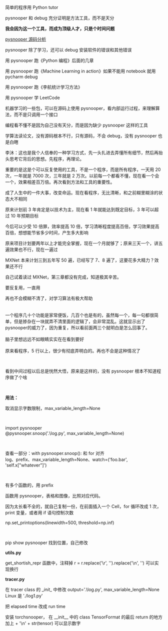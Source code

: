 
简单的程序用 Python tutor  

pysnooper 和 debug 充分证明是方法工具，而不是天分  

**我会因为这一个工具，而成为顶级人才，只是个时间问题**  

[pysnooper 源码分析](https://www.dazhuanlan.com/2020/01/30/5e31ad8e79a9c/)  

pysnooper 除了学习，还可以 debug 安装软件的错误和其他错误  

用 pysnooper 跑《Python 编程》后面的几章  

用 pysnooper 跑《Machine Learning in action》如果不能用 notebook 就用 pycharm debug  

用 pysnooper 跑《李航统计学习方法》  

用 pysnooper 学 LeetCode  

机器学习的一些包，可以在源码上使用 pysnooper，看内部运行过程，来理解算法，而不是只调用一个接口  

编程看不懂不是因为自己没有天分，而是因为缺少 pysnooper 这样的工具  

学算法读论文，没有源码根本不行，只有源码，不会 debug，没有 pysnooper 也是白瞎  

李沐：这也是我个人信奉的一种学习方式，先一头扎进去弄懂所有细节，然后再抬头思考它背后的思想。先程序，再理论。  

重要的是这是个可以反复使用的工具，不是一个程序，而是所有程序，一天用 20 次，一年就是 7000 次，三年就是 2 万次。以前每一个都看不懂，现在看一个会一个，效果相差百万倍。再次看到方法和工具的重要性。  

成了人生中的一件大事，改变命运。现在看程序，无比清晰，和之前糊里糊涂的状态大不相同  

原来计划前 3 年肯定是以技术为主，现在看 1 年就能达到既定目标，3 年可以超过 10 年预期目标  

今后可以少受 10 倍罪，效率提高 10 倍，学习清晰程度提高百倍，学习效果提高百倍，想想能节省多少时间，产生多大影响  

原来项目计划要两年以上才能完全掌握，现在一个月就够了；原来三天一个，讲五遍效果也不行，现在一遍过  

MXNet 本来计划三到五年写 50 遍，已经写了 7、8 遍了，这要花多大精力？效果还不行  

自己试着读过 MXNet，第三章都没有完成，知道极其辛苦。  

要反复用，一直用  

再也不会模糊不清了，对学习算法有极大帮助  
<br>
<br>
一个程序几十个功能是家常便饭，几百个也是有的，虽然每一个，每一句都很简单，但是掺杂在一块就弄不清里面的逻辑了，会非常混乱。这就显示出了pysnooper的威力了，因为重复，所以看前面两三个就明白是怎么回事了。
<br>
<br>
脑子里想远远不如眼睛实实在在看到要好 
<br>
<br>
原来看程序，5 行以上，很少有彻底弄明白的。再也不会是这种情况了

<br>

看到中间过程以后总是恍然大悟，原来是这样的，没有 pysnooper 根本不知道程序做了个啥  

<br>

**用法：**

取消显示字数限制，max_variable_length=None  

<br>

import pysnooper  
@pysnooper.snoop('.\log.py', max_variable_length=None)   

<br>

查看一部分：with pysnooper.snoop(): 和 for 对齐  
log、prefix、max_variable_length=None、watch=('foo.bar', 'self.x["whatever"]')  

<br>

有多个函数的，用 prefix  

函数用 pysnooper，表格和图像，比照对应代码。  

因为太长看不全的，就自己复制一份，在前面插入一个 Cell，for 循环改成 1 次，print 变量，或者用 if 语句控制次数  

np.set_printoptions(linewidth=500, threshold=np.inf)  

<br>

pip show pysnooper 找到位置，自己修改  

**utils.py**  

get_shortish_repr 函数中，注释掉 r = r.replace('\r', '').replace('\n', '') 可以实现换行  


**tracer.py**

在 tracer class 的 \__init__ 中修改 output='.\log.py',  max_variable_length=None  
Linux 是 './log1.py'  

把 elapsed time 改成 run time  


安装 torchsnooper， 在 \_\_init__ 中的 class TensorFormat 的最后 return 的地方加上 \+ '\n' \+ str(tensor) 可以显示数字  




